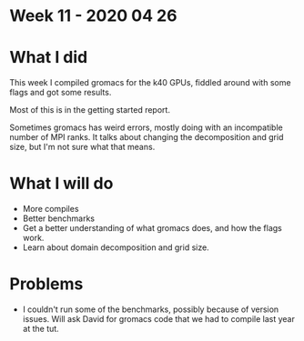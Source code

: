 # Week 11 - 2020 04 26

# What I did

This week I compiled gromacs for the k40 GPUs, fiddled around with some flags and got some results.

Most of this is in the getting started report.

Sometimes gromacs has weird errors, mostly doing with an incompatible number of MPI ranks. It  talks about changing the decomposition and grid size, but I'm not sure what that means.

# What I will do

- More compiles
- Better benchmarks
- Get a better understanding of what gromacs does, and how the flags work.
- Learn about domain decomposition and grid size.

# Problems

- I couldn't run some of the benchmarks, possibly because of version issues. Will ask David for gromacs code that we had to compile last year at the tut.